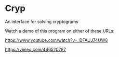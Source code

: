 # Cryp
An interface for solving cryptograms

Watch a demo of this program on either of these URLs:

https://www.youtube.com/watch?v=_DFAUJ74UW8

https://vimeo.com/446520787
